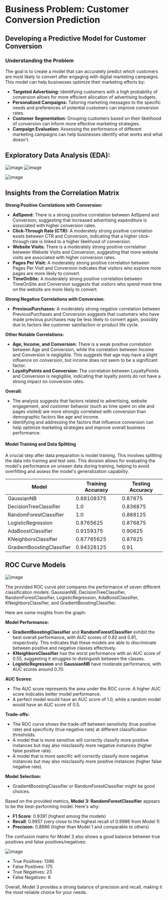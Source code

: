 # Business Problem: Customer Conversion Prediction
## Developing a Predictive Model for Customer Conversion

### Understanding the Problem
The goal is to create a model that can accurately predict which customers are most likely to convert after engaging with digital marketing campaigns. This model can help businesses optimize their marketing efforts by:

* **Targeted Advertising:** Identifying customers with a high probability of conversion allows for more efficient allocation of advertising budgets.
* **Personalized Campaigns:** Tailoring marketing messages to the specific needs and preferences of potential customers can improve conversion rates.
* **Customer Segmentation:** Grouping customers based on their likelihood of conversion can inform more effective marketing strategies.
* **Campaign Evaluation:** Assessing the performance of different marketing campaigns can help businesses identify what works and what doesn't.

## Exploratory Data Analysis (EDA):
![image](https://github.com/user-attachments/assets/4ebbcb1c-2123-4693-901d-916c671573e7)
![image](https://github.com/user-attachments/assets/4549d64b-2795-4675-a58a-daca395c6cfd)

![image](https://github.com/user-attachments/assets/0b158e10-f1d2-4a16-8aff-df3780cc7645)

## Insights from the Correlation Matrix

**Strong Positive Correlations with Conversion:**

* **AdSpend:** There is a strong positive correlation between AdSpend and Conversion, suggesting that increased advertising expenditure is associated with higher conversion rates.
* **Click-Through Rate (CTR):** A moderately strong positive correlation exists between CTR and Conversion, indicating that a higher click-through rate is linked to a higher likelihood of conversion.
* **Website Visits:** There is a moderately strong positive correlation between Website Visits and Conversion, suggesting that more website visits are associated with higher conversion rates.
* **Pages Per Visit:** A moderately strong positive correlation between Pages Per Visit and Conversion indicates that visitors who explore more pages are more likely to convert.
* **TimeOnSite:** A moderately strong positive correlation between TimeOnSite and Conversion suggests that visitors who spend more time on the website are more likely to convert.

**Strong Negative Correlations with Conversion:**

* **PreviousPurchases:** A moderately strong negative correlation between PreviousPurchases and Conversion suggests that customers who have made previous purchases may be less likely to convert again, possibly due to factors like customer satisfaction or product life cycle.

**Other Notable Correlations:**

* **Age, Income, and Conversion:** There is a weak positive correlation between Age and Conversion, while the correlation between Income and Conversion is negligible. This suggests that age may have a slight influence on conversion, but income does not seem to be a significant factor.
* **LoyaltyPoints and Conversion:** The correlation between LoyaltyPoints and Conversion is negligible, indicating that loyalty points do not have a strong impact on conversion rates.

**Overall:**

* The analysis suggests that factors related to advertising, website engagement, and customer behavior (such as time spent on site and pages visited) are more strongly correlated with conversion than demographic factors like age and income.
* Identifying and addressing the factors that influence conversion can help optimize marketing strategies and improve overall business performance.

#### Model Training and Data Splitting

A crucial step after data preparation is model training. This involves splitting the data into training and test sets. This division allows for evaluating the model's performance on unseen data during training, helping to avoid overfitting and assess the model's generalization capability.

| Model                       | Training Accuracy | Testing Accuracy |
|-----------------------------|-------------------|------------------|
| GaussianNB                  | 0.88109375        | 0.87875          |
| DecisionTreeClassifier      | 1.0               | 0.836875         |
| RandomForestClassifier      | 1.0               | 0.888125         |
| LogisticRegression          | 0.8765625         | 0.876875         |
| AdaBoostClassifier          | 0.9159375         | 0.90625          |
| KNeighborsClassifier        | 0.87765625        | 0.87625          |
| GradientBoostingClassifier  | 0.94328125        | 0.91             |

 ## ROC Curve Models
 ![image](https://github.com/user-attachments/assets/d7242648-71a1-4d3a-ba78-479e8fa443c7)


The provided ROC curve plot compares the performance of seven different classification models: GaussianNB, DecisionTreeClassifier, RandomForestClassifier, LogisticRegression, AdaBoostClassifier, KNeighborsClassifier, and GradientBoostingClassifier. 

Here are some insights from the graph:

**Model Performance:**

- **GradientBoostingClassifier** and **RandomForestClassifier** exhibit the best overall performance, with AUC scores of 0.82 and 0.81, respectively. This indicates that these models are able to discriminate between positive and negative classes effectively.
- **KNeighborsClassifier** has the worst performance with an AUC score of 0.55, suggesting it struggles to distinguish between the classes.
- **LogisticRegression** and **GaussianNB** have moderate performance, with AUC scores around 0.70.

**AUC Scores:**

- The AUC score represents the area under the ROC curve. A higher AUC score indicates better model performance.
- A perfect model would have an AUC score of 1.0, while a random model would have an AUC score of 0.5.

**Trade-offs:**

- The ROC curve shows the trade-off between sensitivity (true positive rate) and specificity (true negative rate) at different classification thresholds.
- A model that is more sensitive will correctly classify more positive instances but may also misclassify more negative instances (higher false positive rate).
- A model that is more specific will correctly classify more negative instances but may also misclassify more positive instances (higher false negative rate).

**Model Selection:**

- GradientBoostingClassifier or RandomForestClassifier might be good choices.


Based on the provided metrics, **Model 3: RandomForestClassifier** appears to be the best-performing model. Here's why:

- **F1 Score**: 0.9391 (highest among the models)
- **Recall**: 0.9957 (very close to the highest recall of 0.9986 from Model 1)
- **Precision**: 0.8886 (higher than Model 1 and comparable to others)

The confusion matrix for Model 3 also shows a good balance between true positives and false positives/negatives:

![image](https://github.com/user-attachments/assets/695ae24d-09a4-4dd7-862f-27782fa1712d)



- True Positives: 1396
- False Positives: 175
- True Negatives: 23
- False Negatives: 6

Overall, Model 3 provides a strong balance of precision and recall, making it the most reliable choice for your needs.
